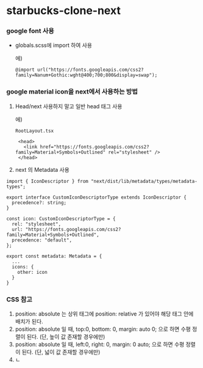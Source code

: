# starbucks-clone-next

### google font 사용

- globals.scss에 import 하여 사용

  에)

  ```
  @import url("https://fonts.googleapis.com/css2?family=Nanum+Gothic:wght@400;700;800&display=swap");
  ```

### google material icon을 next에서 사용하는 방법

1. Head/next 사용하지 말고 일반 head 태그 사용

   에)

   ```
   RootLayout.tsx

    <head>
      <link href="https://fonts.googleapis.com/css2?family=Material+Symbols+Outlined" rel="stylesheet" />
    </head>
   ```

2. next 의 Metadata 사용

```
import { IconDescriptor } from "next/dist/lib/metadata/types/metadata-types";

export interface CustomIconDescriptorType extends IconDescriptor {
  precedence?: string;
}

const icon: CustomIconDescriptorType = {
  rel: "stylesheet",
  url: "https://fonts.googleapis.com/css2?family=Material+Symbols+Outlined",
  precedence: "default",
};

export const metadata: Metadata = {
  ...
  icons: {
    other: icon
  }
}

```

### CSS 참고

1. position: absolute 는 상위 태그에
   position: relative 가 있어야 해당 태그 안에 배치가 된다.
2. position: absolute 일 때, top:0, bottom: 0, margin: auto 0; 으로 하면 수평 정렬이 된다. (단, 높이 값 존재할 경우에만)
3. position: absolute 일 때, left:0, right: 0, margin: 0 auto; 으로 하면 수평 정렬이 된다. (단, 넓이 값 존재할 경우에만)
4. ㄴ
